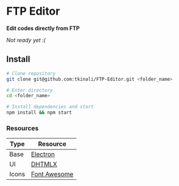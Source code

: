 # FTP Editor

**Edit codes directly from FTP**

*Not ready yet :(*

## Install
```bash
# Clone repository
git clone git@github.com:tkinali/FTP-Editor.git <folder_name>

# Enter directory
cd <folder_name>

# Install dependencies and start
npm install && npm start
```

### Resources
Type | Resource
---- | --------
Base | [Electron]
UI | [DHTMLX]
Icons | [Font Awesome]

[Electron]: http://electron.atom.io
[DHTMLX]: http://dhtmlx.com
[Font Awesome]: http://fontawesome.io/